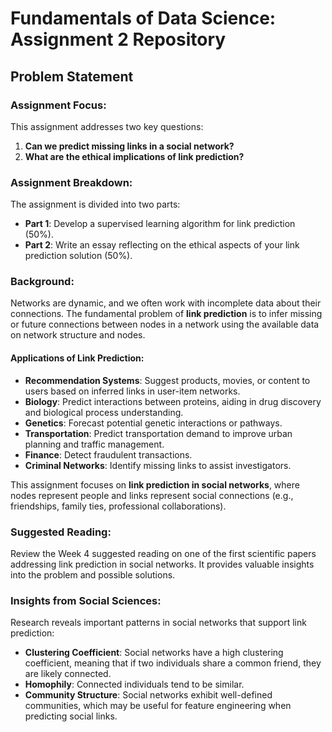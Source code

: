 # Fundamentals of Data Science: Assignment 2 Repository

## Problem Statement

### Assignment Focus:
This assignment addresses two key questions:

1. **Can we predict missing links in a social network?**
2. **What are the ethical implications of link prediction?**

### Assignment Breakdown:
The assignment is divided into two parts:

- **Part 1**: Develop a supervised learning algorithm for link prediction (50%).
- **Part 2**: Write an essay reflecting on the ethical aspects of your link prediction solution (50%).

### Background:
Networks are dynamic, and we often work with incomplete data about their connections. The fundamental problem of **link prediction** is to infer missing or future connections between nodes in a network using the available data on network structure and nodes.

#### Applications of Link Prediction:
- **Recommendation Systems**: Suggest products, movies, or content to users based on inferred links in user-item networks.
- **Biology**: Predict interactions between proteins, aiding in drug discovery and biological process understanding.
- **Genetics**: Forecast potential genetic interactions or pathways.
- **Transportation**: Predict transportation demand to improve urban planning and traffic management.
- **Finance**: Detect fraudulent transactions.
- **Criminal Networks**: Identify missing links to assist investigators.

This assignment focuses on **link prediction in social networks**, where nodes represent people and links represent social connections (e.g., friendships, family ties, professional collaborations).

### Suggested Reading:
Review the Week 4 suggested reading on one of the first scientific papers addressing link prediction in social networks. It provides valuable insights into the problem and possible solutions.

### Insights from Social Sciences:
Research reveals important patterns in social networks that support link prediction:

- **Clustering Coefficient**: Social networks have a high clustering coefficient, meaning that if two individuals share a common friend, they are likely connected.
- **Homophily**: Connected individuals tend to be similar.
- **Community Structure**: Social networks exhibit well-defined communities, which may be useful for feature engineering when predicting social links.


  
